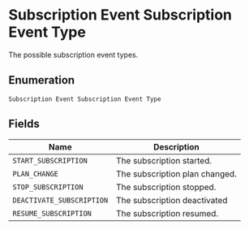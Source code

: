 
# Subscription Event Subscription Event Type

The possible subscription event types.

## Enumeration

`Subscription Event Subscription Event Type`

## Fields

| Name | Description |
|  --- | --- |
| `START_SUBSCRIPTION` | The subscription started. |
| `PLAN_CHANGE` | The subscription plan changed. |
| `STOP_SUBSCRIPTION` | The subscription stopped. |
| `DEACTIVATE_SUBSCRIPTION` | The subscription deactivated |
| `RESUME_SUBSCRIPTION` | The subscription resumed. |

